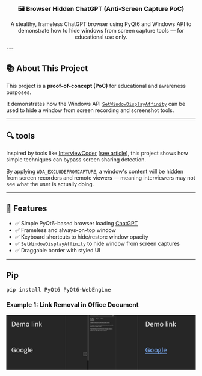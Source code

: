 
<h3 align="center">🖼️ Browser Hidden ChatGPT (Anti-Screen Capture PoC)</h3>


<p align="center">
  A stealthy, frameless ChatGPT browser using PyQt6 and Windows API to demonstrate how to hide windows from screen capture tools — for educational use only.
</p>
---

## 📚 About This Project

This project is a **proof-of-concept (PoC)** for educational and awareness purposes.

It demonstrates how the Windows API [`SetWindowDisplayAffinity`](https://learn.microsoft.com/en-us/windows/win32/api/winuser/nf-winuser-setwindowdisplayaffinity) can be used to hide a window from screen recording and screenshot tools.

---

## 🔍 tools

Inspired by tools like [InterviewCoder](https://www.interviewcoder.co/) ([see article](https://www.cnbc.com/2025/03/09/google-ai-interview-coder-cheat.html)), this project shows how simple techniques can bypass screen sharing detection.

By applying `WDA_EXCLUDEFROMCAPTURE`, a window's content will be hidden from screen recorders and remote viewers — meaning interviewers may not see what the user is actually doing.

---

## 🔧 Features

- ✅ Simple PyQt6-based browser loading [ChatGPT](https://chatgpt.com/)
- ✅ Frameless and always-on-top window
- ✅ Keyboard shortcuts to hide/restore window opacity
- ✅ `SetWindowDisplayAffinity` to hide window from screen captures
- ✅ Draggable border with styled UI

---
## Pip
<pre>
pip install PyQt6 PyQt6-WebEngine
</pre>

<h3>Example 1: Link Removal in Office Document</h3>
<img src="https://github.com/idanless/sanitize-pdf-and-office/blob/main/CDRIMG/remove%20link.jpeg?raw=true" alt="Example 1">

